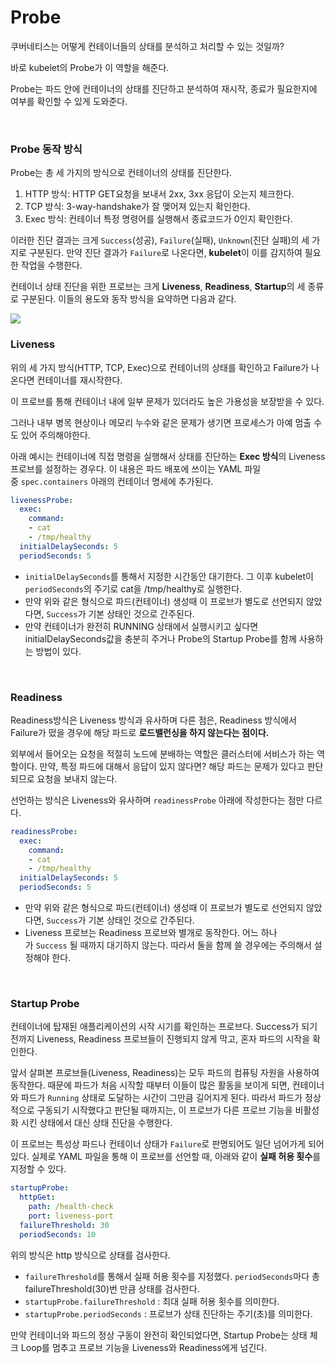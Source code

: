 # Probe

쿠버네티스는 어떻게 컨테이너들의 상태를 분석하고 처리할 수 있는 것일까?

바로 kubelet의 Probe가 이 역할을 해준다.

Probe는 파드 안에 컨테이너의 상태를 진단하고 분석하여 재시작, 종료가 필요한지에 여부를 확인할 수 있게 도와준다.

<br>

### Probe 동작 방식

Probe는 총 세 가지의 방식으로 컨테이너의 상태를 진단한다.

1. HTTP 방식: HTTP GET요청을 보내서 2xx, 3xx 응답이 오는지 체크한다.
2. TCP 방식: 3-way-handshake가 잘 맺어져 있는지 확인한다.
3. Exec 방식: 컨테이너 특정 명령어를 실행해서 종료코드가 0인지 확인한다.

이러한 진단 결과는 크게 `Success`(성공), `Failure`(실패), `Unknown`(진단 실패)의 세 가지로 구분된다. 만약 진단 결과가 `Failure`로 나온다면, **kubelet**이 이를 감지하여 필요한 작업을 수행한다.

컨테이너 상태 진단을 위한 프로브는 크게 **Liveness**, **Readiness**, **Startup**의 세 종류로 구분된다. 이들의 용도와 동작 방식을 요약하면 다음과 같다.

![](https://seongjin.me/content/images/2022/02/probes-1.png)


### Liveness 
위의 세 가지 방식(HTTP, TCP, Exec)으로 컨테이너의 상태를 확인하고 Failure가 나온다면 컨테이너를 재시작한다.

이 프로브를 통해 컨테이너 내에 일부 문제가 있더라도 높은 가용성을 보장받을 수 있다.

그러나 내부 병목 현상이나 메모리 누수와 같은 문제가 생기면 프로세스가 아예 멈출 수도 있어 주의해야한다.

아래 예시는 컨테이너에 직접 명령을 실행해서 상태를 진단하는 **Exec 방식**의 Liveness 프로브를 설정하는 경우다. 이 내용은 파드 배포에 쓰이는 YAML 파일 중 `spec.containers` 아래의 컨테이너 명세에 추가된다.

```yaml
livenessProbe:
  exec:
    command:
    - cat
    - /tmp/healthy
  initialDelaySeconds: 5
  periodSeconds: 5
```

- `initialDelaySeconds`를 통해서 지정한 시간동안 대기한다. 그 이후 kubelet이 `periodSeconds`의 주기로 cat을 /tmp/healthy로 실행한다.
- 만약 위와 같은 형식으로 파드(컨테이너) 생성때 이 프로브가 별도로 선언되지 않았다면, `Success`가 기본 상태인 것으로 간주된다.
- 만약 컨테이너가 완전히 RUNNING 상태에서 실행시키고 싶다면 initialDelaySeconds값을 충분히 주거나 Probe의 Startup Probe를 함께 사용하는 방법이 있다.

<br>

### Readiness

Readiness방식은 Liveness 방식과 유사하며 다른 점은, Readiness 방식에서 Failure가 떴을 경우에 해당 파드로 **로드밸런싱을 하지 않는다는 점이다.**

외부에서 들어오는 요청을 적절히 노드에 분배하는 역할은 클러스터에 서비스가 하는 역할이다. 만약, 특정 파드에 대해서 응답이 있지 않다면? 해당 파드는 문제가 있다고 판단되므로 요청을 보내지 않는다.

선언하는 방식은 Liveness와 유사하며 `readinessProbe` 아래에 작성한다는 점만 다르다.

```yaml
readinessProbe:
  exec:
    command:
    - cat
    - /tmp/healthy
  initialDelaySeconds: 5
  periodSeconds: 5
```

- 만약 위와 같은 형식으로 파드(컨테이너) 생성때 이 프로브가 별도로 선언되지 않았다면, `Success`가 기본 상태인 것으로 간주된다.
- Liveness 프로브는 Readiness 프로브와 별개로 동작한다. 어느 하나가 `Success` 될 때까지 대기하지 않는다. 따라서 둘을 함께 쓸 경우에는 주의해서 설정해야 한다.

<br>

### Startup Probe

컨테이너에 탑재된 애플리케이션의 시작 시기를 확인하는 프로브다. Success가 되기 전까지 Liveness, Readiness 프로브들이 진행되지 않게 막고, 혼자 파드의 시작을 확인한다.

앞서 살펴본 프로브들(Liveness, Readiness)는 모두 파드의 컴퓨팅 자원을 사용하여 동작한다. 때문에 파드가 처음 시작할 때부터 이들이 많은 활동을 보이게 되면, 컨테이너와 파드가 `Running` 상태로 도달하는 시간이 그만큼 길어지게 된다. 따라서 파드가 정상적으로 구동되기 시작했다고 판단될 때까지는, 이 프로브가 다른 프로브 기능을 비활성화 시킨 상태에서 대신 상태 진단을 수행한다.

이 프로브는 특성상 파드나 컨테이너 상태가 `Failure`로 판명되어도 일단 넘어가게 되어있다. 실제로 YAML 파일을 통해 이 프로브를 선언할 때, 아래와 같이 **실패 허용 횟수**를 지정할 수 있다.

```yaml
startupProbe:
  httpGet:
    path: /health-check
    port: liveness-port
  failureThreshold: 30
  periodSeconds: 10
```

위의 방식은 http 방식으로 상태를 검사한다.

- `failureThreshold`를 통해서 실패 허용 횟수를 지정했다. `periodSeconds`마다 총 failureThreshold(30)번 만큼 상태를 검사한다.
- `startupProbe.failureThreshold` : 최대 실패 허용 횟수를 의미한다.
- `startupProbe.periodSeconds` : 프로브가 상태 진단하는 주기(초)를 의미한다.

만약 컨테이너와 파드의 정상 구동이 완전히 확인되었다면, Startup Probe는 상태 체크 Loop를 멈추고 프로브 기능을 Liveness와 Readiness에게 넘긴다.